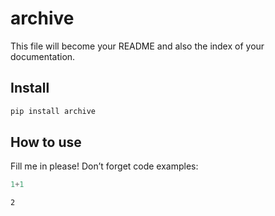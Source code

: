 archive
================

<!-- WARNING: THIS FILE WAS AUTOGENERATED! DO NOT EDIT! -->

This file will become your README and also the index of your
documentation.

## Install

``` sh
pip install archive
```

## How to use

Fill me in please! Don’t forget code examples:

``` python
1+1
```

    2
